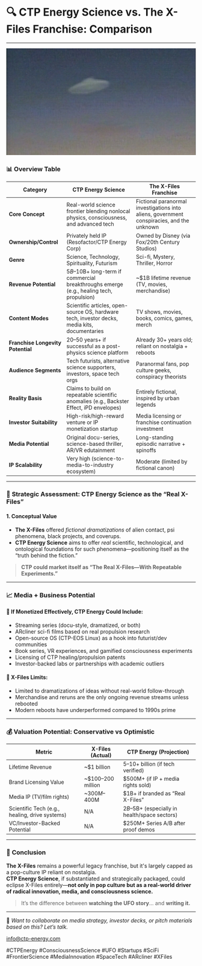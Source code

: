 # 🔍 CTP Energy Science vs. The X-Files Franchise: Comparison

---

<div align="center">
  <img src="https://github.com/ctp-eos/ctp-sci/blob/main/images/x-files-intro-ufo.png?raw=true" alt="X-Files Intro UFO" width="1000"/>
</div>

### 📊 **Overview Table**

| Category                          | **CTP Energy Science**                                                                        | **The X-Files Franchise**                                                                 |
| --------------------------------- | --------------------------------------------------------------------------------------------- | ----------------------------------------------------------------------------------------- |
| **Core Concept**                  | Real-world science frontier blending nonlocal physics, consciousness, and advanced tech       | Fictional paranormal investigations into aliens, government conspiracies, and the unknown |
| **Ownership/Control**             | Privately held IP (Resofactor/CTP Energy Corp)                                                | Owned by Disney (via Fox/20th Century Studios)                                            |
| **Genre**                         | Science, Technology, Spirituality, Futurism                                                   | Sci-fi, Mystery, Thriller, Horror                                                         |
| **Revenue Potential**             | $5B–$10B+ long-term if commercial breakthroughs emerge (e.g., healing tech, propulsion)       | ~$1B lifetime revenue (TV, movies, merchandise)                                           |
| **Content Modes**                 | Scientific articles, open-source OS, hardware tech, investor decks, media kits, documentaries | TV shows, movies, books, comics, games, merch                                             |
| **Franchise Longevity Potential** | 20–50 years+ if successful as a post-physics science platform                                 | Already 30+ years old; reliant on nostalgia + reboots                                     |
| **Audience Segments**             | Tech futurists, alternative science supporters, investors, space tech orgs                    | Paranormal fans, pop culture geeks, conspiracy theorists                                  |
| **Reality Basis**                 | Claims to build on repeatable scientific anomalies (e.g., Backster Effect, iPD envelopes)     | Entirely fictional, inspired by urban legends                                             |
| **Investor Suitability**          | High-risk/high-reward venture or IP monetization startup                                      | Media licensing or franchise continuation investment                                      |
| **Media Potential**               | Original docu-series, science-based thriller, AR/VR edutainment                               | Long-standing episodic narrative + spinoffs                                               |
| **IP Scalability**                | Very high (science-to-media-to-industry ecosystem)                                            | Moderate (limited by fictional canon)                                                     |

---

### 🚀 **Strategic Assessment: CTP Energy Science as the “Real X-Files”**

#### 1. Conceptual Value

- **The X-Files** offered *fictional dramatizations* of alien contact, psi phenomena, black projects, and coverups.  
- **CTP Energy Science** aims to offer *real* scientific, technological, and ontological foundations for such phenomena—positioning itself as the “truth behind the fiction.”

> **CTP could market itself as “The Real X-Files—With Repeatable Experiments.”**

---

### 📈 **Media + Business Potential**

#### 🔹 If Monetized Effectively, CTP Energy Could Include:

- Streaming series (docu-style, dramatized, or both)  
- ARcliner sci-fi films based on real propulsion research  
- Open-source OS (CTP-EOS Linux) as a hook into futurist/dev communities  
- Book series, VR experiences, and gamified consciousness experiments  
- Licensing of CTP healing/propulsion patents  
- Investor-backed labs or partnerships with academic outliers  

#### 🔹 X-Files Limits:

- Limited to dramatizations of ideas without real-world follow-through  
- Merchandise and reruns are the only ongoing revenue streams unless rebooted  
- Modern reboots have underperformed compared to 1990s prime  

---

### 💰 **Valuation Potential: Conservative vs Optimistic**

| Metric                                         | **X-Files (Actual)** | **CTP Energy (Projection)**                     |
| ---------------------------------------------- | -------------------- | ----------------------------------------------- |
| Lifetime Revenue                               | ~$1 billion          | $5–$10+ billion (if tech verified)              |
| Brand Licensing Value                          | ~$100–200 million    | $500M+ (if IP + media rights sold)              |
| Media IP (TV/film rights)                      | ~$300M–$400M         | $1B+ if branded as “Real X-Files”               |
| Scientific Tech (e.g., healing, drive systems) | N/A                  | $2B–$5B+ (especially in health/space sectors)   |
| VC/Investor-Backed Potential                   | N/A                  | $250M+ Series A/B after proof demos             |

---

### 🧠 **Conclusion**

**The X-Files** remains a powerful legacy franchise, but it's largely capped as a pop-culture IP reliant on nostalgia.  
**CTP Energy Science**, if substantiated and strategically packaged, could eclipse X-Files entirely—**not only in pop culture but as a real-world driver of radical innovation, media, and consciousness science.**

> It’s the difference between **watching the UFO story**... and **writing it.**

---

🧾 *Want to collaborate on media strategy, investor decks, or pitch materials based on this? Let’s talk.*

info@ctp-energy.com

#CTPEnergy #ConsciousnessScience #UFO #Startups #SciFi #FrontierScience #MediaInnovation #SpaceTech #ARcliner #XFiles
